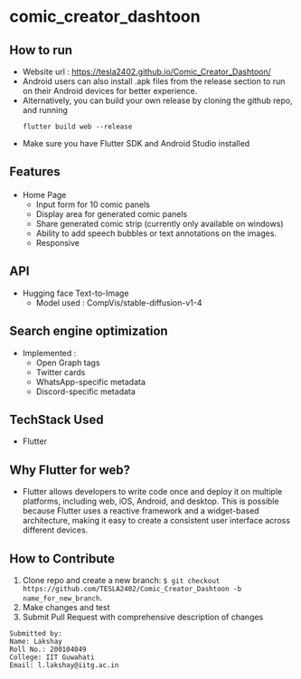 # comic_creator_dashtoon

## How to run
- Website url : https://tesla2402.github.io/Comic_Creator_Dashtoon/
- Android users can also install .apk files from the release section to run on their Android devices for better experience.
- Alternatively, you can build your own release by cloning the github repo, and running 
  ```
  flutter build web --release
  ```
- Make sure you have Flutter SDK and Android Studio installed

## Features

#### <ul>
- Home Page
  - Input form for 10 comic panels
  - Display area for generated comic panels
  - Share generated comic strip (currently only available on windows)
  - Ability to add speech bubbles or text annotations on the images.
  - Responsive
</ul>

## API
- Hugging face Text-to-Image
  - Model used : CompVis/stable-diffusion-v1-4 

## Search engine optimization
- Implemented :
  - Open Graph tags
  - Twitter cards
  - WhatsApp-specific metadata
  - Discord-specific metadata

## TechStack Used
- Flutter

## Why Flutter for web?
- Flutter allows developers to write code once and deploy it on multiple platforms, including web, iOS, Android, and desktop. This is possible because Flutter uses a reactive framework and a widget-based architecture, making it easy to create a consistent user interface across different devices.

## How to Contribute

1. Clone repo and create a new branch: `$ git checkout https://github.com/TESLA2402/Comic_Creator_Dashtoon -b name_for_new_branch`.
2. Make changes and test
3. Submit Pull Request with comprehensive description of changes


```
Submitted by:
Name: Lakshay
Roll No.: 200104049
College: IIT Guwahati
Email: l.lakshay@iitg.ac.in
```

